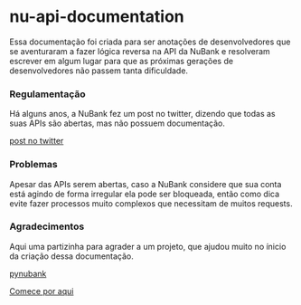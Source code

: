 # nu-api-documentation
Essa documentação foi criada para ser anotações de desenvolvedores que se aventuraram a fazer lógica reversa na API da NuBank e resolveram escrever em algum lugar para que as próximas gerações de desenvolvedores não passem tanta dificuldade.

### Regulamentação 

Há alguns anos, a NuBank fez um post no twitter, dizendo que todas as suas APIs são abertas, mas não possuem documentação.

[post no twitter](https://twitter.com/nubank/status/766665014161932288)

### Problemas

Apesar das APIs serem abertas, caso a NuBank considere que sua conta está agindo de forma irregular ela pode ser bloqueada, então como dica evite fazer processos muito complexos que necessitam de muitos requests.

### Agradecimentos

Aqui uma partizinha para agrader a um projeto, que ajudou muito no ínicio da criação dessa documentação. 

[pynubank](https://github.com/andreroggeri/pynubank)

[Comece por aqui](app/Discovery)